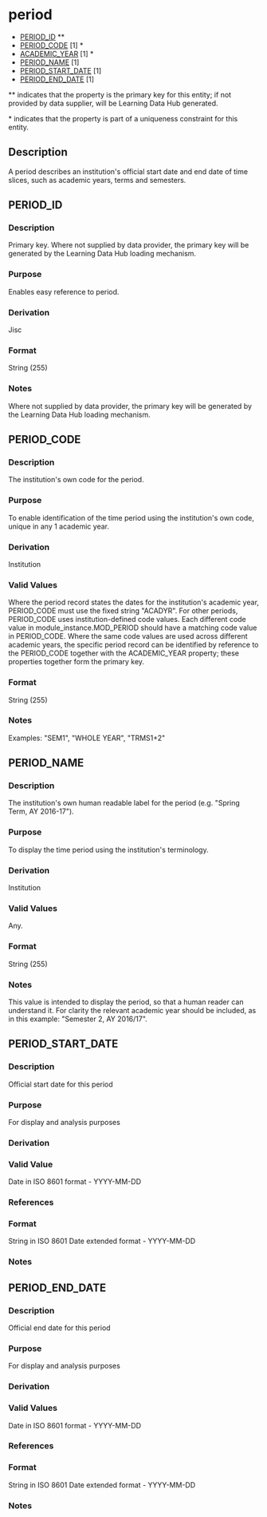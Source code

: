 # period

* [PERIOD_ID](#period_id) **
* [PERIOD_CODE](#period_code) [1] *
* [ACADEMIC_YEAR](course_instance.md#academic_year) [1] *
* [PERIOD_NAME](#period_name) [1]
* [PERIOD_START_DATE](#period_start_date) [1]
* [PERIOD_END_DATE](#period_end_date) [1]

\** indicates that the property is the primary key for this entity; if not provided by data supplier, will be Learning Data Hub generated.

\* indicates that the property is part of a uniqueness constraint for this entity.

## Description
A period describes an institution's official start date and end date of time slices, such as academic years, terms and semesters.

## PERIOD_ID
### Description
Primary key. Where not supplied by data provider, the primary key will be generated by the Learning Data Hub loading mechanism.

### Purpose
Enables easy reference to period.

### Derivation
Jisc

### Format
String (255)

### Notes
Where not supplied by data provider, the primary key will be generated by the Learning Data Hub loading mechanism.

## PERIOD_CODE
### Description
The institution's own code for the period.

### Purpose
To enable identification of the time period using the institution's own code, unique in any 1 academic year.

### Derivation
Institution

### Valid Values
Where the period record states the dates for the institution's academic year, PERIOD_CODE must use the fixed string "ACADYR". For other periods, PERIOD_CODE uses institution-defined code values. Each different code value in module_instance.MOD_PERIOD should have a matching code value in PERIOD_CODE. Where the same code values are used across different academic years, the specific period record can be identified by reference to the PERIOD_CODE together with the ACADEMIC_YEAR property; these properties together form the primary key.

### Format
String (255)

### Notes
Examples: "SEM1", "WHOLE YEAR", "TRMS1+2"

## PERIOD_NAME
### Description
The institution's own human readable label for the period (e.g. "Spring Term, AY 2016-17").

### Purpose
To display the time period using the institution's terminology.

### Derivation
Institution

### Valid Values
Any.

### Format
String (255)

### Notes
This value is intended to display the period, so that a human reader can understand it.  For clarity the relevant academic year should be included, as in this example: "Semester 2, AY 2016/17".


## PERIOD_START_DATE
### Description
Official start date for this period

### Purpose
For display and analysis purposes

### Derivation


### Valid Value
Date in ISO 8601 format - YYYY-MM-DD


### References


### Format
String in ISO 8601 Date extended format - YYYY-MM-DD

### Notes


## PERIOD_END_DATE
### Description
Official end date for this period

### Purpose
For display and analysis purposes

### Derivation


### Valid Values
Date in ISO 8601 format - YYYY-MM-DD

### References


### Format
String in ISO 8601 Date extended format - YYYY-MM-DD

### Notes

